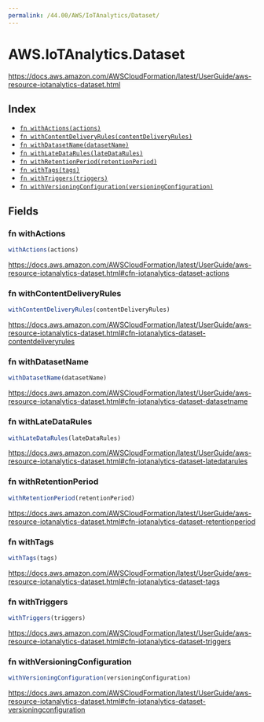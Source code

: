 ```yaml
---
permalink: /44.00/AWS/IoTAnalytics/Dataset/
---
```


# AWS.IoTAnalytics.Dataset

https://docs.aws.amazon.com/AWSCloudFormation/latest/UserGuide/aws-resource-iotanalytics-dataset.html

## Index

* [`fn withActions(actions)`](#fn-withactions)
* [`fn withContentDeliveryRules(contentDeliveryRules)`](#fn-withcontentdeliveryrules)
* [`fn withDatasetName(datasetName)`](#fn-withdatasetname)
* [`fn withLateDataRules(lateDataRules)`](#fn-withlatedatarules)
* [`fn withRetentionPeriod(retentionPeriod)`](#fn-withretentionperiod)
* [`fn withTags(tags)`](#fn-withtags)
* [`fn withTriggers(triggers)`](#fn-withtriggers)
* [`fn withVersioningConfiguration(versioningConfiguration)`](#fn-withversioningconfiguration)

## Fields

### fn withActions

```ts
withActions(actions)
```

https://docs.aws.amazon.com/AWSCloudFormation/latest/UserGuide/aws-resource-iotanalytics-dataset.html#cfn-iotanalytics-dataset-actions

### fn withContentDeliveryRules

```ts
withContentDeliveryRules(contentDeliveryRules)
```

https://docs.aws.amazon.com/AWSCloudFormation/latest/UserGuide/aws-resource-iotanalytics-dataset.html#cfn-iotanalytics-dataset-contentdeliveryrules

### fn withDatasetName

```ts
withDatasetName(datasetName)
```

https://docs.aws.amazon.com/AWSCloudFormation/latest/UserGuide/aws-resource-iotanalytics-dataset.html#cfn-iotanalytics-dataset-datasetname

### fn withLateDataRules

```ts
withLateDataRules(lateDataRules)
```

https://docs.aws.amazon.com/AWSCloudFormation/latest/UserGuide/aws-resource-iotanalytics-dataset.html#cfn-iotanalytics-dataset-latedatarules

### fn withRetentionPeriod

```ts
withRetentionPeriod(retentionPeriod)
```

https://docs.aws.amazon.com/AWSCloudFormation/latest/UserGuide/aws-resource-iotanalytics-dataset.html#cfn-iotanalytics-dataset-retentionperiod

### fn withTags

```ts
withTags(tags)
```

https://docs.aws.amazon.com/AWSCloudFormation/latest/UserGuide/aws-resource-iotanalytics-dataset.html#cfn-iotanalytics-dataset-tags

### fn withTriggers

```ts
withTriggers(triggers)
```

https://docs.aws.amazon.com/AWSCloudFormation/latest/UserGuide/aws-resource-iotanalytics-dataset.html#cfn-iotanalytics-dataset-triggers

### fn withVersioningConfiguration

```ts
withVersioningConfiguration(versioningConfiguration)
```

https://docs.aws.amazon.com/AWSCloudFormation/latest/UserGuide/aws-resource-iotanalytics-dataset.html#cfn-iotanalytics-dataset-versioningconfiguration